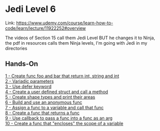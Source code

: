 # Jedi Level 6

Link: https://www.udemy.com/course/learn-how-to-code/learn/lecture/11922252#overview

The videos of Section 15 call them Jedi Level BUT he changes it to Ninja, the pdf in resources calls them Ninja levels, I'm going with Jedi in my directories

## Hands-On
[1 - Create func foo and bar that return int, string and int](https://github.com/ryanclove/LearningGoProgramming/blob/master/Exercises/Jedi%20Level%2006/Hands-On%201/main.go)  
[2 - Variadic parameters](https://github.com/ryanclove/LearningGoProgramming/blob/master/Exercises/Jedi%20Level%2006/Hands-On%202/main.go)  
[3 - Use defer keyword](https://github.com/ryanclove/LearningGoProgramming/blob/master/Exercises/Jedi%20Level%2006/Hands-On%203/main.go)  
[4 - Create a user defined struct and call a method](https://github.com/ryanclove/LearningGoProgramming/blob/master/Exercises/Jedi%20Level%2006/Hands-On%204/main.go)  
[5 - Create shape types and print their areas](https://github.com/ryanclove/LearningGoProgramming/blob/master/Exercises/Jedi%20Level%2006/Hands-On%205/main.go)  
[6 - Build and use an anonymous func](https://github.com/ryanclove/LearningGoProgramming/blob/master/Exercises/Jedi%20Level%2006/Hands-On%206/main.go)  
[7 - Assign a func to a variable and call that func](https://github.com/ryanclove/LearningGoProgramming/blob/master/Exercises/Jedi%20Level%2006/Hands-On%207/main.go)   
[8 - Create a func that returns a func](https://github.com/ryanclove/LearningGoProgramming/blob/master/Exercises/Jedi%20Level%2006/Hands-On%208/main.go)  
[9 - Use callback to pass a func into a func as an arg](https://github.com/ryanclove/LearningGoProgramming/blob/master/Exercises/Jedi%20Level%2006/Hands-On%209/main.go)  
[10 - Create a func that "encloses" the scope of a variable](https://github.com/ryanclove/LearningGoProgramming/blob/master/Exercises/Jedi%20Level%2006/Hands-On%2010/main.go)  

